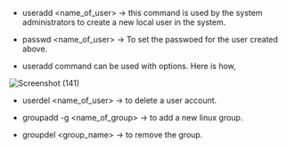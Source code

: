 * useradd <name_of_user> -> this command is used by the system administrators to create a new local user in the system. 

* passwd <name_of_user> -> To set the passwoed for the user created above. 

* useradd command can be used with options. Here is how,

![Screenshot (141)](https://user-images.githubusercontent.com/98219227/236740616-aeb66235-163c-45db-9ce7-664bdfd0ed03.png)

* userdel <name_of_user> -> to delete a user account.

* groupadd -g <GID> <name_of_group> -> to add a new linux group. 
  
* groupdel <group_name> -> to remove the group. 
